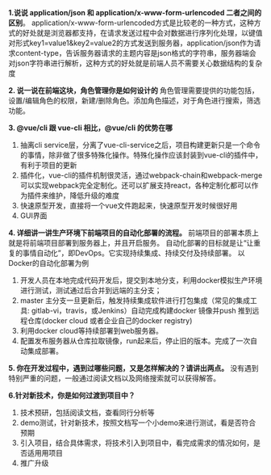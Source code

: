 **1.说说 application/json 和 application/x-www-form-urlencoded 二者之间的区别**。
application/x-www-form-urlencoded方式是比较老的一种方式，这种方式的好处就是浏览器都支持，在请求发送过程中会对数据进行序列化处理，以键值对形式key1=value1&key2=value2的方式发送到服务器，application/json作为请求content-type，告诉服务器请求的主题内容是json格式的字符串，服务器端会对json字符串进行解析，这种方式的好处就是前端人员不需要关心数据结构的复杂度


**2. 说一说在前端这块，角色管理你是如何设计的**
角色管理需要提供的功能包括，设置/编辑角色的权限，新建/删除角色。添加角色描述，对于角色进行搜索，筛选功能。


**3. @vue/cli 跟 vue-cli 相比，@vue/cli 的优势在哪**
1. 抽离cli service层，分离了vue-cli-service之后，项目构建更新只是一个命令的事情，除非做了很多特殊化操作。特殊化操作应该封装到vue-cli的插件中，有利于项目的更新
2. 插件化，vue-cli的插件机制很灵活，通过webpack-chain和webpack-merge可以实现webpack完全定制化。还可以扩展支持react，各种定制化都可以作为插件来维护，降低升级的难度
3. 快速原型开发，直接将一个vue文件跑起来，快速原型开发时候很好用
4. GUI界面



**4. 详细讲一讲生产环境下前端项目的自动化部署的流程。**
前端项目的部署本质上就是将前端项目部署到服务器上，并且开启服务。
自动化部署的目标就是让“让重复的事情自动化”，即DevOps。它实现持续集成、持续交付及持续部署。
以Docker的自动化部署为例
1. 开发人员在本地完成代码开发后，提交到本地分支，利用docker模拟生产环境进行测试，测试通过后合并到远端的主分支；
2. master 主分支一旦更新后，触发持续集成软件进行打包集成（常见的集成工具: gitlab-vi，travis，或Jenkins）自动完成构建docker 镜像并push 推到远程仓库(docker cloud 或者企业自己的docker registry)
3. 利用docker cloud等持续部署到web服务器。
4. 配置发布服务器从仓库拉取镜像，run起来后，停止旧的版本。完成了一次自动集成部署。


**5. 你在开发过程中，遇到过哪些问题，又是怎样解决的？请讲出两点。**
   没有遇到特别严重的问题，一般通过阅读文档以及网络搜索就可以获得解答。



**6.针对新技术，你是如何过渡到项目中？**
1. 技术预研，包括阅读文档，查看同行分析等
2. demo测试，针对新技术，按照文档写一个小demo来进行测试，看是否符合预期
3. 引入项目，结合具体需求，将技术引入到项目中，看完成需求的情况如何，是否适用用项目
4. 推广升级